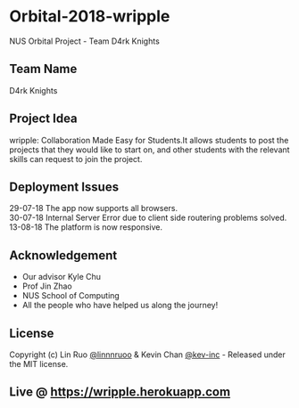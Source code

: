 # Orbital-2018-wripple
NUS Orbital Project - Team D4rk Knights

## Team Name
D4rk Knights

## Project Idea
wripple: Collaboration Made Easy for Students.It allows students to post the projects that they would like to start on, and other students with the relevant skills can request to join the project. 
 
## Deployment Issues
29-07-18 The app now supports all browsers.<br />
30-07-18 Internal Server Error due to client side routering problems solved.<br />
13-08-18 The platform is now responsive.

## Acknowledgement
* Our advisor Kyle Chu
* Prof Jin Zhao
* NUS School of Computing
* All the people who have helped us along the journey!

## License
Copyright (c) Lin Ruo [@linnnruoo](https://github.com/linnnruoo) & Kevin Chan [@kev-inc](https://github.com/kev-in) - Released under the MIT license.

## Live @ https://wripple.herokuapp.com
